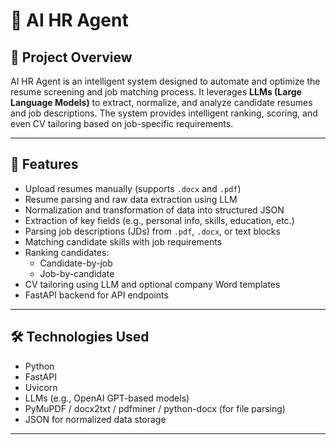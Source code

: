 # 🤖 AI HR Agent

## 📌 Project Overview

AI HR Agent is an intelligent system designed to automate and optimize the resume screening and job matching process. It leverages **LLMs (Large Language Models)** to extract, normalize, and analyze candidate resumes and job descriptions. The system provides intelligent ranking, scoring, and even CV tailoring based on job-specific requirements.

---

## 🚀 Features

- Upload resumes manually (supports `.docx` and `.pdf`)
- Resume parsing and raw data extraction using LLM
- Normalization and transformation of data into structured JSON
- Extraction of key fields (e.g., personal info, skills, education, etc.)
- Parsing job descriptions (JDs) from `.pdf`, `.docx`, or text blocks
- Matching candidate skills with job requirements
- Ranking candidates:
  - Candidate-by-job
  - Job-by-candidate
- CV tailoring using LLM and optional company Word templates
- FastAPI backend for API endpoints

---

## 🛠️ Technologies Used

- Python
- FastAPI
- Uvicorn
- LLMs (e.g., OpenAI GPT-based models)
- PyMuPDF / docx2txt / pdfminer / python-docx (for file parsing)
- JSON for normalized data storage

---



